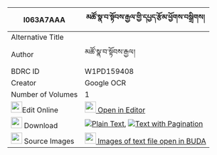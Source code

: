 |I063A7AAA|མཚོ་སྣ་བ་སྟོབས་རྒྱལ་གྱི་དཔྱད་རྩོམ་ཕྱོགས་བསྒྲིགས། 
| --- | --- 
|Alternative Title |
|Author| མཚོ་སྣ་བ་སྟོབས་རྒྱལ།
|BDRC ID | W1PD159408
|Creator | Google OCR
|Number of Volumes| 1
|<img width="25" src="https://img.icons8.com/color/25/000000/edit-property.png">Edit Online| [<img width="25" src="https://avatars.githubusercontent.com/u/45091458?s=200&v=4"> Open in Editor](http://editor.openpecha.org/I063A7AAA)
|<img width="25" src="https://img.icons8.com/fluent/48/000000/download-2.png"/>  Download | [![](https://img.icons8.com/color/20/000000/txt.png)Plain Text](https://github.com/Openpecha/I063A7AAA/releases/download/v1/tsonawa_tob_gyal_gyi_che_tsom__plain_I063A7AAA.zip), [![](https://img.icons8.com/color/20/000000/txt.png)Text with Pagination](https://github.com/Openpecha/I063A7AAA/releases/download/v1/tsonawa_tob_gyal_gyi_che_tsom__pages_I063A7AAA.zip)
|<img width="25" src="https://img.icons8.com/plasticine/100/000000/pictures-folder.png"/>  Source Images | [<img width="25" src="https://library.bdrc.io/icons/BUDA-small.svg"> Images of text file open in BUDA](https://library.bdrc.io/show/bdr:W1PD159408)